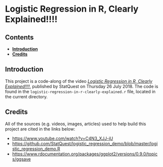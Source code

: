<h1><b>Logistic Regression in R, Clearly Explained!!!!</b></h1>

<h2><b>Contents</b></h2>

- [**Introduction**](#introduction)
- [**Credits**](#credits)

## **Introduction**
This project is a code-along of the video [*Logistic Regression in R, Clearly Explained!!!!*](https://www.youtube.com/watch?v=C4N3_XJJ-jU), published by StatQuest on Thursday 26 July 2018. The code is found in the `logistic-regression-in-r-clearly-explained.r` file, located in the current directory.

## **Credits**
All of the sources (e.g. videos, images, articles) used to help build this project are cited in the links below:
- https://www.youtube.com/watch?v=C4N3_XJJ-jU
- https://github.com/StatQuest/logistic_regression_demo/blob/master/logistic_regression_demo.R
- https://www.rdocumentation.org/packages/ggplot2/versions/0.9.0/topics/ggsave